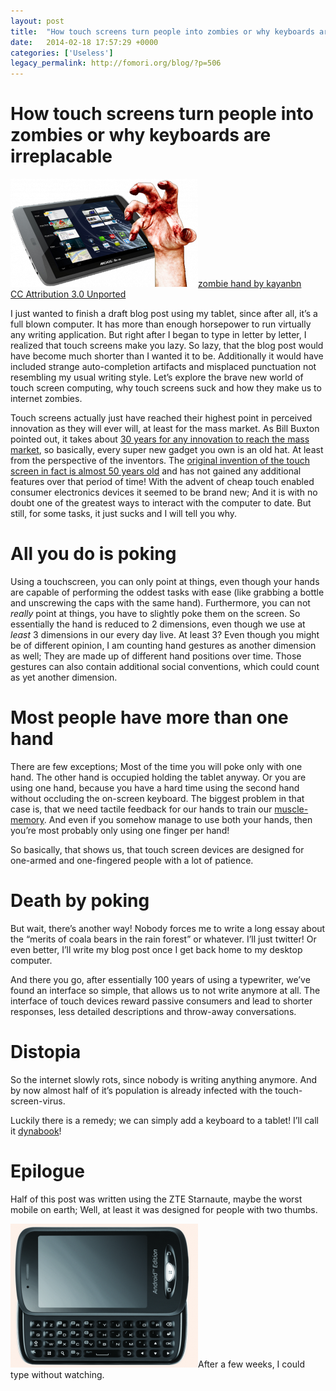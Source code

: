 ```yaml
---
layout: post
title:  "How touch screens turn people into zombies or why keyboards are irreplacab"
date:   2014-02-18 17:57:29 +0000
categories: ['Useless']
legacy_permalink: http://fomori.org/blog/?p=506
---
```



How touch screens turn people into zombies or why keyboards are irreplacable
============================================================================

[![internetzombies](/assets/2014-02-18-How_touch_screens_turn_people_into_zombies_or_why_keyboards_are_irreplacab/internetzombies-300x173.png)](http://fomori.org/blog/?attachment_id=816)[zombie hand by kayanbn](http://www.officialpsds.com/Zombie-Hand-2-PSD91804.html)  
[CC Attribution 3.0 Unported](http://creativecommons.org/licenses/by/3.0/)

I just wanted to finish a draft blog post using my tablet, since after all, it’s a full blown computer. It has more than enough horsepower to run virtually any writing application. But right after I began to type in letter by letter, I realized that touch screens make you lazy. So lazy, that the blog post would have become much shorter than I wanted it to be. Additionally it would have included strange auto-completion artifacts and misplaced punctuation not resembling my usual writing style. Let’s explore the brave new world of touch screen computing, why touch screens suck and how they make us to internet zombies.

Touch screens actually just have reached their highest point in perceived innovation as they will ever will, at least for the mass market. As Bill Buxton pointed out, it takes about [30 years for any innovation to reach the mass market](http://www.businessweek.com/stories/2008-01-02/the-long-nose-of-innovationbusinessweek-business-news-stock-market-and-financial-advice), so basically, every super new gadget you own is an old hat. At least from the perspective of the inventors. The [original invention of the touch screen in fact is almost 50 years old](http://digital-library.theiet.org/content/journals/10.1049/el_19650200) and has not gained any additional features over that period of time! With the advent of cheap touch enabled consumer electronics devices it seemed to be brand new; And it is with no doubt one of the greatest ways to interact with the computer to date. But still, for some tasks, it just sucks and I will tell you why.

All you do is poking
====================

Using a touchscreen, you can only point at things, even though your hands are capable of performing the oddest tasks with ease (like grabbing a bottle and unscrewing the caps with the same hand). Furthermore, you can not *really* point at things, you have to slightly poke them on the screen. So essentially the hand is reduced to 2 dimensions, even though we use at *least* 3 dimensions in our every day live. At least 3? Even though you might be of different opinion, I am counting hand gestures as another dimension as well; They are made up of different hand positions over time. Those gestures can also contain additional social conventions, which could count as yet another dimension.

Most people have more than one hand
===================================

There are few exceptions; Most of the time you will poke only with one hand. The other hand is occupied holding the tablet anyway. Or you are using one hand, because you have a hard time using the second hand without occluding the on-screen keyboard. The biggest problem in that case is, that we need tactile feedback for our hands to train our [muscle-memory](https://en.wikipedia.org/wiki/Muscle_memory). And even if you somehow manage to use both your hands, then you’re most probably only using one finger per hand!

So basically, that shows us, that touch screen devices are designed for one-armed and one-fingered people with a lot of patience.

Death by poking
===============

But wait, there’s another way! Nobody forces me to write a long essay about the “merits of coala bears in the rain forest” or whatever. I’ll just twitter! Or even better, I’ll write my blog post once I get back home to my desktop computer.

And there you go, after essentially 100 years of using a typewriter, we’ve found an interface so simple, that allows us to not write anymore at all. The interface of touch devices reward passive consumers and lead to shorter responses, less detailed descriptions and throw-away conversations.

Distopia
========

So the internet slowly rots, since nobody is writing anything anymore. And by now almost half of it’s population is already infected with the touch-screen-virus.

Luckily there is a remedy; we can simply add a keyboard to a tablet! I’ll call it [dynabook](https://en.wikipedia.org/wiki/Dynabook)!

Epilogue
========

Half of this post was written using the ZTE Starnaute, maybe the worst mobile on earth; Well, at least it was designed for people with two thumbs.

[![starnaute](/assets/2014-02-18-How_touch_screens_turn_people_into_zombies_or_why_keyboards_are_irreplacab/starnaute-300x230.png)](http://fomori.org/blog/?attachment_id=813)After a few weeks, I could type without watching.

  

	